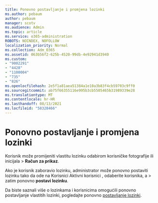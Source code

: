 ```yaml
---
title: Ponovno postavljanje i promjena lozinki
ms.author: pebaum
author: pebaum
manager: scotv
ms.audience: Admin
ms.topic: article
ms.service: o365-administration
ROBOTS: NOINDEX, NOFOLLOW
localization_priority: Normal
ms.collection: Adm_O365
ms.assetid: 063b56f2-625b-4520-99db-4e92941d3940
ms.custom:
- "9002291"
- "4428"
- "1100004"
- "735"
- "826"
ms.openlocfilehash: 2e5f1a81aea51384a1e10a3b83f4cb59703c9ff0
ms.sourcegitcommit: ab75f66355116e995b3cb5505465b31989339e28
ms.translationtype: MT
ms.contentlocale: hr-HR
ms.lasthandoff: 08/13/2021
ms.locfileid: "58328466"
---
```

# <a name="reset-or-change-passwords"></a>Ponovno postavljanje i promjena lozinki

Korisnik može promijeniti vlastitu lozinku odabirom korisničke fotografije ili inicijala > **Račun za prikaz**.
  
Ako je korisnik zaboravio lozinku, administrator može ponovno postaviti lozinku tako da ode na Korisnici Aktivni korisnici , odaberite korisnika, a  >  [](https://portal.office.com/adminportal/home#/users)zatim ponovno **postavi lozinku**.
  
Da biste saznali više o lozinkama i korisnicima omogućili ponovno postavljanje vlastitih lozinki, pogledajte ponovno [postavljanje lozinki](https://docs.microsoft.com/microsoft-365/admin/add-users/reset-passwords).
